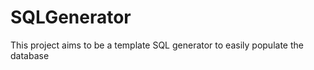 SQLGenerator
============

This project aims to be a template SQL generator to easily populate the database
